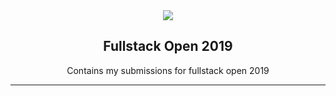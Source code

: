 <div align="center">
<img src="https://i.imgur.com/0rRV2Tl.png"/>
<h2>Fullstack Open 2019</h2>
<p>Contains my submissions for fullstack open 2019</p>
</div>

-------------------------------------------------
